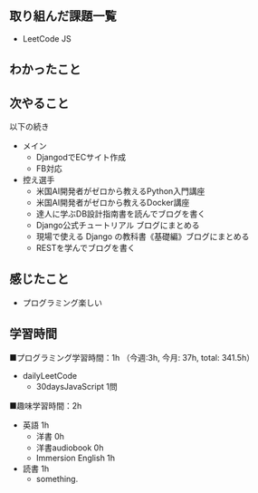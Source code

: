 
## 取り組んだ課題一覧
- LeetCode JS

## わかったこと


## 次やること
以下の続き
- メイン
  - DjangodでECサイト作成
  - FB対応
- 控え選手 
  - 米国AI開発者がゼロから教えるPython入門講座
  - 米国AI開発者がゼロから教えるDocker講座
  - 達人に学ぶDB設計指南書を読んでブログを書く
  - Django公式チュートリアル ブログにまとめる
  - 現場で使える Django の教科書《基礎編》ブログにまとめる
  - RESTを学んでブログを書く

## 感じたこと
- プログラミング楽しい

## 学習時間
■プログラミング学習時間：1h （今週:3h, 今月: 37h, total: 341.5h）
- dailyLeetCode
  - 30daysJavaScript 1問
    
■趣味学習時間：2h
- 英語 1h
  - 洋書 0h
  - 洋書audiobook 0h
  - Immersion English 1h
- 読書 1h
  - something.
